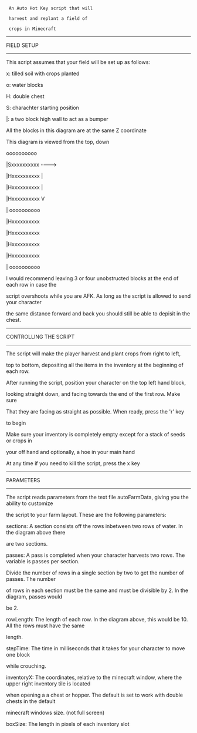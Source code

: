 ~~~~~~~~~~~~~ Auto Farm ~~~~~~~~~~~~~

 An Auto Hot Key script that will

 harvest and replant a field of

 crops in Minecraft

~~~~~~~~~~~~~~~~~~~~~~~~~~~~~~~~~~~~~


*************************

 FIELD SETUP
 
*************************

This script assumes that your field will be set up as follows:



x: tilled soil with crops planted

o: water blocks

H: double chest

S: charachter starting position


|: a two block high wall to act as a bumper



All the blocks in this diagram are at the same Z coordinate

This diagram is viewed from the top, down



 oooooooooo
 
|Sxxxxxxxxxx ---->

|Hxxxxxxxxxx  |

|Hxxxxxxxxxx  |

|Hxxxxxxxxxx  V

| oooooooooo 
 
|Hxxxxxxxxxx

|Hxxxxxxxxxx

|Hxxxxxxxxxx

|Hxxxxxxxxxx

| oooooooooo
 

 I would recommend leaving 3 or four unobstructed blocks at the end of each row in case the
 
 script overshoots while you are AFK. As long as the script is allowed to send your character
 
 the same distance forward and back you should still be able to depisit in the chest.
 


*************************

 CONTROLLING THE SCRIPT
*************************


The script will make the player harvest and plant crops from right to left,

top to bottom, depositing all the items in the inventory at the beginning of each row.



After running the script, position your character on the top left hand block,

looking straight down, and facing towards the end of the first row. Make sure

That they are facing as straight as possible. When ready, press the 'r' key

to begin


Make sure your inventory is completely empty except for a stack of seeds or crops in

your off hand and optionally, a hoe in your main hand



At any time if you need to kill the script, press the x key



*************************

PARAMETERS

*************************

The script reads parameters from the text file autoFarmData, giving you the ability to customize


the script to your farm layout. These are the following parameters:



sections: A section consists off the rows inbetween two rows of water. In the diagram above there

are two sections.
    
passes: A pass is completed when your character harvests two rows. The variable is passes per section.

Divide the number of rows in a single section by two to get the number of passes. The number
  
of rows in each section must be the same and must be divisible by 2. In the diagram, passes would
  
be 2.
  
rowLength: The length of each row. In the diagram above, this would be 10. All the rows must have the same

length.
     
stepTime: The time in milliseconds that it takes for your character to move one block

while crouching.

 
inventoryX: The coordinates, relative to the minecraft window, where the upper right inventory tile is located

when opening a a chest or hopper. The default is set to work with double chests in the default
   
minecraft windows size. (not full screen)

   
boxSize: The length in pixels of each inventory slot

